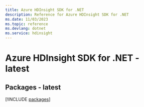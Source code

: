 ```yaml
---
title: Azure HDInsight SDK for .NET
description: Reference for Azure HDInsight SDK for .NET
ms.date: 11/03/2023
ms.topic: reference
ms.devlang: dotnet
ms.service: hdinsight
---
```

# Azure HDInsight SDK for .NET - latest
## Packages - latest
[!INCLUDE [packages](hdinsight-index.md)]